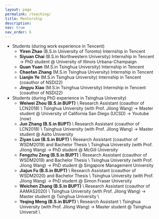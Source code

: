 ```yaml
---
layout: page
permalink: /teaching/
title: Mentorship
description:
nav: true
nav_order: 6
---
```


- Students (during work experience in Tencent)
    - **Yiren Zhao** (B.S.in University of Toronto) Internship in Tencent
    - **Siyuan Chai** (B.S.in Northwestern University) Internship in Tencent → PhD student @ University of Illinois Urbana-Champaign
    - **Quan Yuan** (M.S.in Tsinghua University) Internship in Tencent
    - **Chaofan Zhang** (M.S.in Tsinghua University) Internship in Tencent
    - **Lianjin Ye** (M.S.in Tsinghua University) Internship in Tencent (coauthor of NSDI22)
    - **Jingyu Xiao** (M.S.in Tsinghua University) Internship in Tencent (coauthor of NSDI22)
- Students (during PhD experience in Tsinghua University)
    - **Weiwei Zhou (B.S.in BUPT)** \\
      Research Assistant (coauthor of LCN2018) \\
      Tsinghua University (with Prof. Jilong Wang) → Master student @ University of California San Diego (UCSD) → Youtube (now)
    - **Jun Zhang (B.S.in BUPT)** \\
      Research Assistant (coauthor of LCN2018) \\
      Tsinghua University (with Prof. Jilong Wang) → Master student @ Aalto University
    - **Ziyan Luo (B.S.in BUPT)** \\
      Research Assistant (coauthor of WSDM2019) and Bachelor Thesis \\
      Tsinghua University (with Prof. Jilong Wang) → PhD student @ McGill University
    - **Fengzhu Zeng (B.S.in BUPT)** \\
      Research Assistant (coauthor of WSDM2019) and Bachelor Thesis \\
      Tsinghua University (with Prof. Jilong Wang) → PhD student @ Singapore Management University
    - **Jiajun Fu (B.S.in BUPT)** \\
      Research Assistant (coauthor of WSDM2020) and Bachelor Thesis \\
      Tsinghua University (with Prof. Jilong Wang) → PhD student @ Simon Fraser University
    - **Weichen Zhang (B.S.in BUPT)** \\
      Research Assistant (coauthor of AAMAS2020) \\
      Tsinghua University (with Prof. Jilong Wang) → Master student @ Tsinghua University \\
    - **Yeqing Meng (B.S.in BUPT)** \\
      Research Assistant \\
      Tsinghua University (with Prof. Jilong Wang) → Master student @ Tsinghua Universit \\